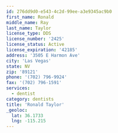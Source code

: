 ```yaml
---
id: 276dd9d0-e543-4c2d-99ee-a3e9345ac9b0
first_name: Ronald
middle_name: Ray
last_name: Taylor
license_type: DDS
license_number: '2425'
license_status: Active
license_expiration: '42185'
address: '3505 E Harmon Ave'
city: 'Las Vegas'
state: NV
zip: '89121'
phone: '(702) 796-9924'
fax: '(702) 796-1591'
services:
  - dentist
category: dentists
title: 'Ronald Taylor'
_geoloc:
  lat: 36.1733
  lng: -115.215
---
```

